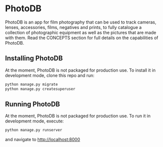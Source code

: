 # PhotoDB

PhotoDB is an app for film photography that can be used to track cameras, lenses, accessories, films, negatives and prints, to fully
catalogue a collection of photographic equipment as well as the pictures that are made with them. Read the CONCEPTS section for full details on the
capabilities of PhotoDB.

## Installing PhotoDB

At the moment, PhotoDB is not packaged for production use. To install it in development mode, clone this repo and run:

```sh
python manage.py migrate
python manage.py createsuperuser
```

## Running PhotoDB

At the moment, PhotoDB is not packaged for production use. To run it in development mode, execute:

```sh
python manage.py runserver
```

and navigate to [http://localhost:8000](http://localhost:8000)